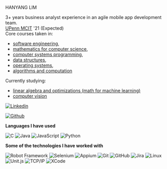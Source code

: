 <!-- Greeting -->
HANYANG LIM

<!--Introduction -->
3+ years business analyst experience in an agile mobile app development team.<br>
[UPenn MCIT](https://onlinelearning.seas.upenn.edu/mcit/) '21 (Expected) <br>
Core courses taken in: <br>
* [software engineering](https://www.seas.upenn.edu/~cit591/), <br>
* [mathematics for computer science](https://sites.google.com/seas.upenn.edu/cit592), <br>
* [computer systems programming](https://www.seas.upenn.edu/~cit593/), <br>
* [data structures](https://www.seas.upenn.edu/~cit594/), <br>
* [operating systems](https://www.seas.upenn.edu/~cit595/), <br>
* [algorithms and computation](https://www.seas.upenn.edu/~cit596/) <br>

Currently studying: 
* [linear algebra and optimizations (math for machine learning)](https://www.cis.upenn.edu/~cis515/) <br>
* [computer vision](https://www.seas.upenn.edu/~cit591/) <br>

<!-- Your badges -->
[![Linkedin](https://img.shields.io/badge/-hanyangl-blue?style=flat&logo=Linkedin&logoColor=white)](https://www.linkedin.com/in/https://www.linkedin.com/in/limhanyang/)
<!-- Profile View Count and GitStats -->
[![Github](https://img.shields.io/badge/-hanyangl-black?style=flat&labelColor=black&logo=github&logoColor=white)](https://gitstats.me/hanyangl)


**Languages I have used**

![C](https://img.shields.io/badge/-C-000000?style=flat&logo=C)
![Java](https://img.shields.io/badge/-Java-000000?style=flat&logo=Java&logoColor=FFFFFF)
![JavaScript](https://img.shields.io/badge/-JavaScript-000000?style=flat&logo=javascript)
![Python](https://img.shields.io/badge/-Python-000000?style=flat&logo=python)

**Some of the technologies I have worked with**

![Robot Framework](https://img.shields.io/badge/-Robot%20Framework-000000?style=flat)
![Selenium](https://img.shields.io/badge/-Selenium-000000?style=flat)
![Appium](https://img.shields.io/badge/-Appium-000000?style=flat)
![Git](https://img.shields.io/badge/-Git-000000?style=flat&logo=git&logoColor=F05032)
![GitHub](https://img.shields.io/badge/-GitHub-000000?style=flat&logo=github&logoColor=FFFFFF)
![Jira](https://img.shields.io/badge/-Jira-000000?style=flat&logo=jira-software&logoColor=white&logoColor=0052CC)
![Linux](https://img.shields.io/badge/-Linux-000000?style=flat&logo=linux&logoColor=FCC624)
![Unit.js](https://img.shields.io/badge/-Node.js-000000?style=flat&logo=node.js&logoColor=339933)
![TCP/IP](https://img.shields.io/badge/-TCP/IP-000000?style=flat&logo=cisco&logoColor=white)
![XCode](https://img.shields.io/badge/-XCode-000000?style=flat&logo=XCode&logoColor=1575F9)

<!--
**hanyangl/hanyangl** is a ✨ _special_ ✨ repository because its `README.md` (this file) appears on your GitHub profile.

Here are some ideas to get you started:

- 🔭 I’m currently working on ...
- 🌱 I’m currently learning ...
- 👯 I’m looking to collaborate on ...
- 🤔 I’m looking for help with ...
- 💬 Ask me about ...
- 📫 How to reach me: ...
- 😄 Pronouns: ...
- ⚡ Fun fact: ...
-->
